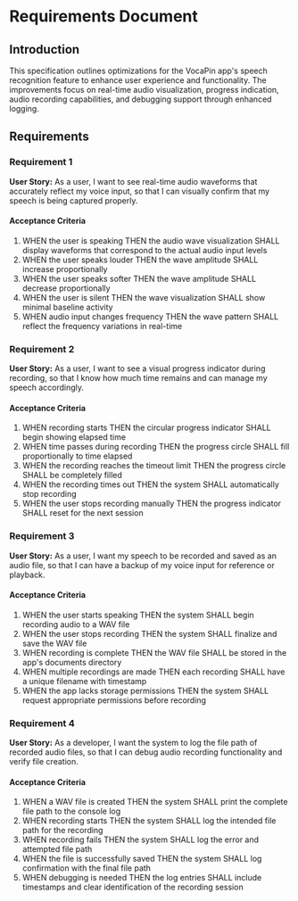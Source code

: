 # Requirements Document

## Introduction

This specification outlines optimizations for the VocaPin app's speech recognition feature to enhance user experience and functionality. The improvements focus on real-time audio visualization, progress indication, audio recording capabilities, and debugging support through enhanced logging.

## Requirements

### Requirement 1

**User Story:** As a user, I want to see real-time audio waveforms that accurately reflect my voice input, so that I can visually confirm that my speech is being captured properly.

#### Acceptance Criteria

1. WHEN the user is speaking THEN the audio wave visualization SHALL display waveforms that correspond to the actual audio input levels
2. WHEN the user speaks louder THEN the wave amplitude SHALL increase proportionally
3. WHEN the user speaks softer THEN the wave amplitude SHALL decrease proportionally
4. WHEN the user is silent THEN the wave visualization SHALL show minimal baseline activity
5. WHEN audio input changes frequency THEN the wave pattern SHALL reflect the frequency variations in real-time

### Requirement 2

**User Story:** As a user, I want to see a visual progress indicator during recording, so that I know how much time remains and can manage my speech accordingly.

#### Acceptance Criteria

1. WHEN recording starts THEN the circular progress indicator SHALL begin showing elapsed time
2. WHEN time passes during recording THEN the progress circle SHALL fill proportionally to time elapsed
3. WHEN the recording reaches the timeout limit THEN the progress circle SHALL be completely filled
4. WHEN the recording times out THEN the system SHALL automatically stop recording
5. WHEN the user stops recording manually THEN the progress indicator SHALL reset for the next session

### Requirement 3

**User Story:** As a user, I want my speech to be recorded and saved as an audio file, so that I can have a backup of my voice input for reference or playback.

#### Acceptance Criteria

1. WHEN the user starts speaking THEN the system SHALL begin recording audio to a WAV file
2. WHEN the user stops recording THEN the system SHALL finalize and save the WAV file
3. WHEN recording is complete THEN the WAV file SHALL be stored in the app's documents directory
4. WHEN multiple recordings are made THEN each recording SHALL have a unique filename with timestamp
5. WHEN the app lacks storage permissions THEN the system SHALL request appropriate permissions before recording

### Requirement 4

**User Story:** As a developer, I want the system to log the file path of recorded audio files, so that I can debug audio recording functionality and verify file creation.

#### Acceptance Criteria

1. WHEN a WAV file is created THEN the system SHALL print the complete file path to the console log
2. WHEN recording starts THEN the system SHALL log the intended file path for the recording
3. WHEN recording fails THEN the system SHALL log the error and attempted file path
4. WHEN the file is successfully saved THEN the system SHALL log confirmation with the final file path
5. WHEN debugging is needed THEN the log entries SHALL include timestamps and clear identification of the recording session